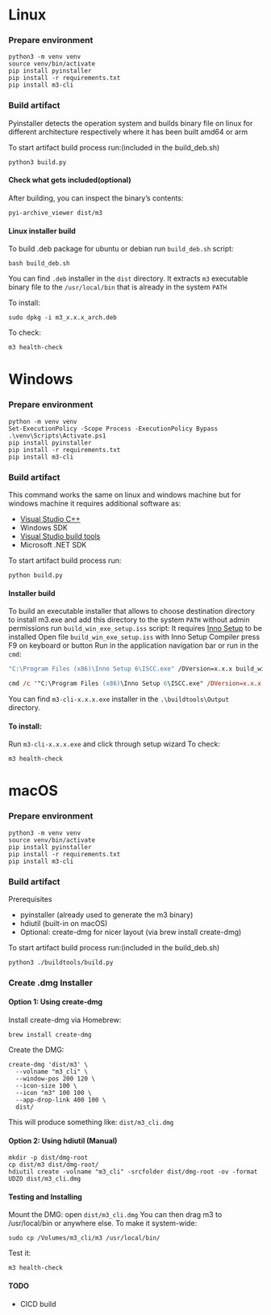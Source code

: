 # Linux
### Prepare environment
```
python3 -m venv venv
source venv/bin/activate
pip install pyinstaller
pip install -r requirements.txt
pip install m3-cli
```

### Build artifact
Pyinstaller detects the operation system and builds binary file on linux for different architecture respectively where it has been built amd64 or arm

To start artifact build process run:(included in the build_deb.sh)
```
python3 build.py
```

#### Check what gets included(optional)
After building, you can inspect the binary’s contents:
```
pyi-archive_viewer dist/m3
```

#### Linux installer build
To build .deb package for ubuntu or debian run `build_deb.sh` script:
```
bash build_deb.sh
```
You can find `.deb` installer in the `dist` directory.
It extracts `m3` executable binary file to the `/usr/local/bin` that is already in the system `PATH`

To install:
```
sudo dpkg -i m3_x.x.x_arch.deb
```
To check:
```
m3 health-check
```

# Windows 
### Prepare environment
```
python -m venv venv
Set-ExecutionPolicy -Scope Process -ExecutionPolicy Bypass
.\venv\Scripts\Activate.ps1
pip install pyinstaller
pip install -r requirements.txt
pip install m3-cli
```

### Build artifact
This command works the same on linux and windows machine but for windows machine it requires additional software as:
- [Visual Studio C++](https://learn.microsoft.com/en-us/cpp/windows/latest-supported-vc-redist?view=msvc-170#visual-studio-2015-2017-2019-and-2022])
- Windows SDK
- [Visual Studio build tools](https://visualstudio.microsoft.com/visual-cpp-build-tools/)
- Microsoft .NET SDK

To start artifact build process run:
```
python build.py
```
#### Installer build
To build an executable installer that allows to choose destination directory to install m3.exe and add this directory to the system `PATH` without admin permissions run `build_win_exe_setup.iss` script:
It requires [Inno Setup](https://jrsoftware.org/isinfo.php) to be installed
Open file `build_win_exe_setup.iss` with Inno Setup Compiler press F9 on keyboard or button Run in the application navigation bar or run in the `cmd`:

```cmd
"C:\Program Files (x86)\Inno Setup 6\ISCC.exe" /DVersion=x.x.x build_win_exe_setup.iss
```

```ps
cmd /c '"C:\Program Files (x86)\Inno Setup 6\ISCC.exe" /DVersion=x.x.x .\buildtools\build_win_exe_setup.iss'
```

You can find `m3-cli-x.x.x.exe` installer in the `.\buildtools\Output` directory.

#### To install:
Run `m3-cli-x.x.x.exe` and click through setup wizard 
To check:
```
m3 health-check
```

# macOS
### Prepare environment
```
python3 -m venv venv
source venv/bin/activate
pip install pyinstaller
pip install -r requirements.txt
pip install m3-cli
```
### Build artifact
Prerequisites
- pyinstaller (already used to generate the m3 binary)
- hdiutil (built-in on macOS)
- Optional: create-dmg for nicer layout (via brew install create-dmg)

To start artifact build process run:(included in the build_deb.sh)
```
python3 ./buildtools/build.py
```

### Create .dmg Installer
#### Option 1: Using create-dmg
Install create-dmg via Homebrew:
```
brew install create-dmg
```
Create the DMG:
```
create-dmg 'dist/m3' \
  --volname "m3_cli" \
  --window-pos 200 120 \
  --icon-size 100 \
  --icon "m3" 100 100 \
  --app-drop-link 400 100 \
  dist/
```
This will produce something like:
`dist/m3_cli.dmg`

#### Option 2: Using hdiutil (Manual)
```
mkdir -p dist/dmg-root
cp dist/m3 dist/dmg-root/
hdiutil create -volname "m3_cli" -srcfolder dist/dmg-root -ov -format UDZO dist/m3_cli.dmg
```
#### Testing and Installing
Mount the DMG:
open `dist/m3_cli.dmg`
You can then drag m3 to /usr/local/bin or anywhere else. To make it system-wide:
```
sudo cp /Volumes/m3_cli/m3 /usr/local/bin/
```
Test it:
```
m3 health-check
```


#### TODO
 - CICD build
